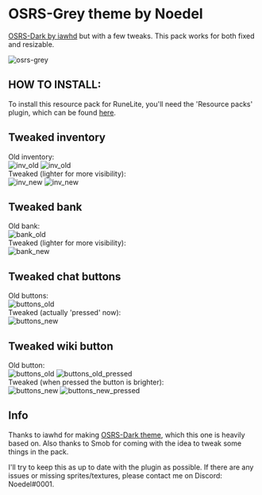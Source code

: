 # OSRS-Grey theme by Noedel
[OSRS-Dark by iawhd](https://github.com/melkypie/resource-packs/tree/pack-osrs-dark) but with a few tweaks. This pack works for both fixed and resizable.  

![osrs-grey](https://i.imgur.com/Yki716w.png)  

## HOW TO INSTALL:
To install this resource pack for RuneLite, you'll need the 'Resource packs' plugin, which can be found [here](https://github.com/melkypie/resource-packs/tree/master).

## Tweaked inventory
Old inventory:  
![inv_old](https://i.imgur.com/C8OCNVw.png) 
![inv_old](https://i.imgur.com/WtYwv0J.png)  
Tweaked (lighter for more visibility):  
![inv_new](https://i.imgur.com/XkieMh6.png) 
![inv_new](https://i.imgur.com/O86e8Tf.png)  

## Tweaked bank
Old bank:  
![bank_old](https://i.imgur.com/EPzasSb.png)  
Tweaked (lighter for more visibility):  
![bank_new](https://i.imgur.com/kyGngXj.png)  

## Tweaked chat buttons
Old buttons:  
![buttons_old](https://i.imgur.com/ILBiKNr.png)  
Tweaked (actually 'pressed' now):  
![buttons_new](https://i.imgur.com/xzvsCgW.png)  

## Tweaked wiki button
Old button:  
![buttons_old](https://i.imgur.com/vliJhBo.png)
![buttons_old_pressed](https://i.imgur.com/sdS6SGJ.png)  
Tweaked (when pressed the button is brighter):  
![buttons_new](https://i.imgur.com/vliJhBo.png)
![buttons_new_pressed](https://i.imgur.com/ZYLogHX.png)

## Info
Thanks to iawhd for making [OSRS-Dark theme](https://github.com/melkypie/resource-packs/tree/pack-osrs-dark), which this one is heavily based on. Also thanks to Smob for coming with the idea to tweak some things in the pack.  

I'll try to keep this as up to date with the plugin as possible. If there are any issues or missing sprites/textures, please contact me on Discord: Noedel#0001.
